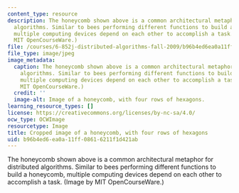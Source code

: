 ```yaml
---
content_type: resource
description: The honeycomb shown above is a common architectural metaphor for distributed
  algorithms. Similar to bees performing different functions to build a honeycomb,
  multiple computing devices depend on each other to accomplish a task. (Image by
  MIT OpenCourseWare.)
file: /courses/6-852j-distributed-algorithms-fall-2009/b96b4ed6ea0a11ff08616211f1d421ab_6-852jf09-th.jpg
file_type: image/jpeg
image_metadata:
  caption: The honeycomb shown above is a common architectural metaphor for distributed
    algorithms. Similar to bees performing different functions to build a honeycomb,
    multiple computing devices depend on each other to accomplish a task. (Image by
    MIT OpenCourseWare.)
  credit: ''
  image-alt: Image of a honeycomb, with four rows of hexagons.
learning_resource_types: []
license: https://creativecommons.org/licenses/by-nc-sa/4.0/
ocw_type: OCWImage
resourcetype: Image
title: Cropped image of a honeycomb, with four rows of hexagons
uid: b96b4ed6-ea0a-11ff-0861-6211f1d421ab
---
```

The honeycomb shown above is a common architectural metaphor for distributed algorithms. Similar to bees performing different functions to build a honeycomb, multiple computing devices depend on each other to accomplish a task. (Image by MIT OpenCourseWare.)